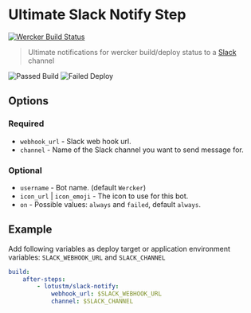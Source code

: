 # Ultimate Slack Notify Step

[![Wercker Build Status](http://img.shields.io/wercker/ci/544321f2c69724e30b04dab5.svg?style=flat)](https://app.wercker.com/#applications/544321f2c69724e30b04dab5)

> Ultimate notifications for wercker build/deploy status to a [Slack](https://slack.com/) channel

![Passed Build](https://raw.githubusercontent.com/LotusTM/Ultimate-Slack-Notify/gh-pages/screens/build--passed.png)
![Failed Deploy](https://raw.githubusercontent.com/LotusTM/Ultimate-Slack-Notify/gh-pages/screens/deploy--failed.png)

## Options

### Required

* `webhook_url` - Slack web hook url.
* `channel` - Name of the Slack channel you want to send message for.

### Optional

* `username` - Bot name. (default `Wercker`)
* `icon_url` | `icon_emoji` - The icon to use for this bot.
* `on` - Possible values: `always` and `failed`, default `always`.


Example
--------
Add following variables as deploy target or application environment variables:
`SLACK_WEBHOOK_URL` and `SLACK_CHANNEL`

```yml
build:
    after-steps:
        - lotustm/slack-notify:
            webhook_url: $SLACK_WEBHOOK_URL
            channel: $SLACK_CHANNEL
```